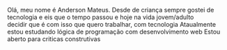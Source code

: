 Olá, meu nome é Anderson Mateus. 
Desde de criança sempre gostei de tecnologia e eis que o tempo passou e hoje na vida jovem/adulto  
decidir que é com isso que quero trabalhar, com tecnologia 
Ataualmente estou estudando lógica de programação com desenvolvimento web 
Estou aberto para criticas construtivas 
